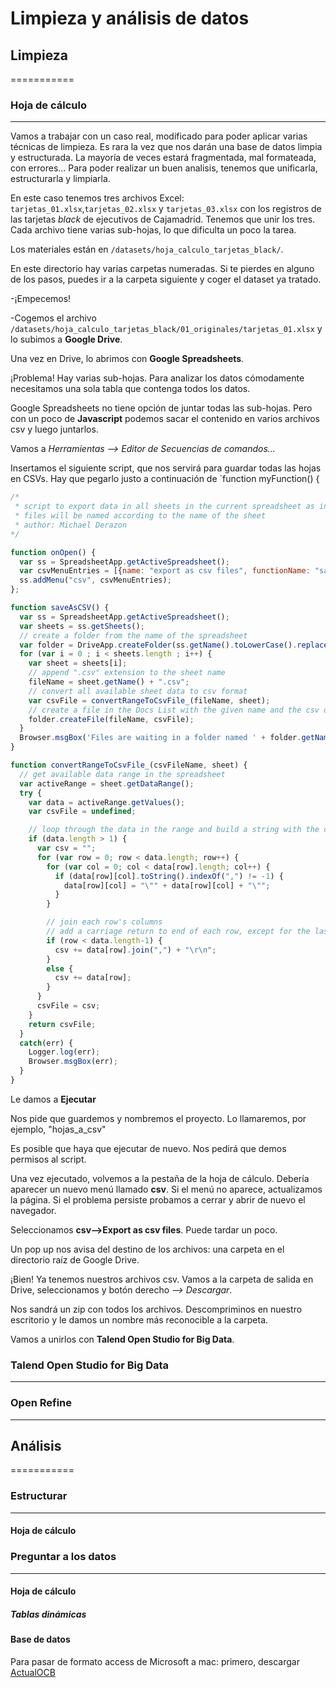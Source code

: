 # Limpieza y análisis de datos

## Limpieza
===========

### Hoja de cálculo
-------------------

Vamos a trabajar con un caso real, modificado para poder aplicar varias técnicas de limpieza. 
Es rara la vez que nos darán una base de datos limpia y estructurada. La mayoría de veces estará fragmentada, mal formateada, con errores... Para poder realizar un buen analisis, tenemos que unificarla, estructurarla y limpiarla.

En este caso tenemos tres archivos Excel: `tarjetas_01.xlsx`,`tarjetas_02.xlsx` y `tarjetas_03.xlsx` con los registros de las tarjetas *black* de ejecutivos de Cajamadrid. Tenemos que unir los tres. Cada archivo tiene varias sub-hojas, lo que dificulta un poco la tarea.

Los materiales están en `/datasets/hoja_calculo_tarjetas_black/`. 

En este directorio hay varias carpetas numeradas. Si te pierdes en alguno de los pasos, puedes ir a la carpeta siguiente y coger el dataset ya tratado.

-¡Empecemos!

-Cogemos el archivo `/datasets/hoja_calculo_tarjetas_black/01_originales/tarjetas_01.xlsx` y lo subimos a **Google Drive**. 

Una vez en Drive, lo abrimos con **Google Spreadsheets**.

¡Problema! Hay varias sub-hojas. Para analizar los datos cómodamente necesitamos una sola tabla que contenga todos los datos.

Google Spreadsheets no tiene opción de juntar todas las sub-hojas. Pero con un poco de **Javascript** podemos sacar el contenido en varios archivos csv y luego juntarlos.

Vamos a *Herramientas --> Editor de Secuencias de comandos...*

Insertamos el siguiente script, que nos servirá para guardar todas las hojas en CSVs. Hay que pegarlo justo a continuación de `function myFunction() {

```javascript
/*
 * script to export data in all sheets in the current spreadsheet as individual csv files
 * files will be named according to the name of the sheet
 * author: Michael Derazon
*/

function onOpen() {
  var ss = SpreadsheetApp.getActiveSpreadsheet();
  var csvMenuEntries = [{name: "export as csv files", functionName: "saveAsCSV"}];
  ss.addMenu("csv", csvMenuEntries);
};

function saveAsCSV() {
  var ss = SpreadsheetApp.getActiveSpreadsheet();
  var sheets = ss.getSheets();
  // create a folder from the name of the spreadsheet
  var folder = DriveApp.createFolder(ss.getName().toLowerCase().replace(/ /g,'_') + '_csv_' + new Date().getTime());
  for (var i = 0 ; i < sheets.length ; i++) {
    var sheet = sheets[i];
    // append ".csv" extension to the sheet name
    fileName = sheet.getName() + ".csv";
    // convert all available sheet data to csv format
    var csvFile = convertRangeToCsvFile_(fileName, sheet);
    // create a file in the Docs List with the given name and the csv data
    folder.createFile(fileName, csvFile);
  }
  Browser.msgBox('Files are waiting in a folder named ' + folder.getName());
}

function convertRangeToCsvFile_(csvFileName, sheet) {
  // get available data range in the spreadsheet
  var activeRange = sheet.getDataRange();
  try {
    var data = activeRange.getValues();
    var csvFile = undefined;

    // loop through the data in the range and build a string with the csv data
    if (data.length > 1) {
      var csv = "";
      for (var row = 0; row < data.length; row++) {
        for (var col = 0; col < data[row].length; col++) {
          if (data[row][col].toString().indexOf(",") != -1) {
            data[row][col] = "\"" + data[row][col] + "\"";
          }
        }

        // join each row's columns
        // add a carriage return to end of each row, except for the last one
        if (row < data.length-1) {
          csv += data[row].join(",") + "\r\n";
        }
        else {
          csv += data[row];
        }
      }
      csvFile = csv;
    }
    return csvFile;
  }
  catch(err) {
    Logger.log(err);
    Browser.msgBox(err);
  }
}
```

Le damos a **Ejecutar**

Nos pide que guardemos y nombremos el proyecto. Lo llamaremos, por ejemplo, "hojas_a_csv"

Es posible que haya que ejecutar de nuevo. Nos pedirá que demos permisos al script.

Una vez ejecutado, volvemos a la pestaña de la hoja de cálculo. Debería aparecer un nuevo menú llamado **csv**. Si el menú no aparece, actualizamos la página. Si el problema persiste probamos a cerrar y abrir de nuevo el navegador.

Seleccionamos **csv-->Export as csv files**. Puede tardar un poco.

Un pop up nos avisa del destino de los archivos: una carpeta en el directorio raíz de Google Drive.

¡Bien! Ya tenemos nuestros archivos csv. Vamos a la carpeta de salida en Drive, seleccionamos y botón derecho *--> Descargar*.

Nos sandrá un zip con todos los archivos. Descompriminos en nuestro escritorio y le damos un nombre más reconocible a la carpeta.

Vamos a unirlos con **Talend Open Studio for Big Data**.

### Talend Open Studio for Big Data
-----------------------------------

### Open Refine
---------------

## Análisis
===========

### Estructurar
---------------

#### Hoja de cálculo

### Preguntar a los datos
-------------------------
#### Hoja de cálculo

##### Tablas dinámicas

#### Base de datos

Para pasar de formato access de Microsoft a mac: primero, descargar [ActualOCB](https://www.macupdate.com/app/mac/20360/actual-odbc-driver-for-access/download)

